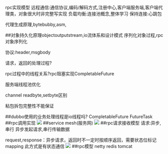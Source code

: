rpc实现模型
远程通信:通信协议,编码/解码方式,注册中心,客户端服务端,客户端代理类，对象很大时非完整写实现
负载均衡:连接池概念,整体学习
保持连接:心跳包

代理生成原理,bytebubby,asm,

##对象持久化原理objectoutputstream,io流体系和设计模式
序列化对象过程,rpc对象序列化


协议:header,msgbody

请求，返回的处理过程?

rpc过程中的线程关系?rpc阻塞实现CompletableFuture

服务端线程池优化

channel readbyte,setbyte区别

粘包拆包完整性不能保证


##dubbo使用的业务处理线程是io线程吗?
CompletableFuture
FutureTask
##rpc调用实现
![](/Users/chris/workspace/xsource/linux/src/main/java/file/images/rpc_invoke_process.png)
##service mesh(服务网)
[](https://www.cnblogs.com/tianyamoon/p/10106587.html)
![](https://img2018.cnblogs.com/blog/21899/201812/21899-20181212092501971-882456460.png)
##rpc请求接收模型
请求:异步,串行
异步发起请求,串行传输数据

request,response：异步请求，返回时不一定时按顺序返回，需要状态位标记mapping
此方式是有状态通信
![](/Users/chris/workspace/xsource/linux/src/main/java/file/images/netty_rpc_modle.jpg)
##rpc模型
netty
redis
tomcat
